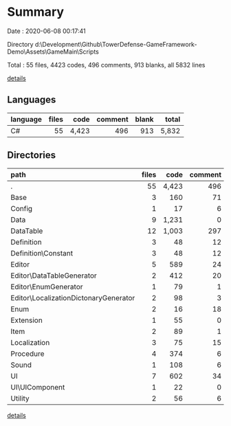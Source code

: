 # Summary

Date : 2020-06-08 00:17:41

Directory d:\Development\Github\TowerDefense-GameFramework-Demo\Assets\GameMain\Scripts

Total : 55 files,  4423 codes, 496 comments, 913 blanks, all 5832 lines

[details](details.md)

## Languages
| language | files | code | comment | blank | total |
| :--- | ---: | ---: | ---: | ---: | ---: |
| C# | 55 | 4,423 | 496 | 913 | 5,832 |

## Directories
| path | files | code | comment | blank | total |
| :--- | ---: | ---: | ---: | ---: | ---: |
| . | 55 | 4,423 | 496 | 913 | 5,832 |
| Base | 3 | 160 | 71 | 29 | 260 |
| Config | 1 | 17 | 6 | 4 | 27 |
| Data | 9 | 1,231 | 0 | 266 | 1,497 |
| DataTable | 12 | 1,003 | 297 | 156 | 1,456 |
| Definition | 3 | 48 | 12 | 6 | 66 |
| Definition\Constant | 3 | 48 | 12 | 6 | 66 |
| Editor | 5 | 589 | 24 | 109 | 722 |
| Editor\DataTableGenerator | 2 | 412 | 20 | 64 | 496 |
| Editor\EnumGenerator | 1 | 79 | 1 | 17 | 97 |
| Editor\LocalizationDictonaryGenerator | 2 | 98 | 3 | 28 | 129 |
| Enum | 2 | 16 | 18 | 4 | 38 |
| Extension | 1 | 55 | 0 | 10 | 65 |
| Item | 2 | 89 | 1 | 29 | 119 |
| Localization | 3 | 75 | 15 | 17 | 107 |
| Procedure | 4 | 374 | 6 | 100 | 480 |
| Sound | 1 | 108 | 6 | 24 | 138 |
| UI | 7 | 602 | 34 | 144 | 780 |
| UI\UIComponent | 1 | 22 | 0 | 5 | 27 |
| Utility | 2 | 56 | 6 | 15 | 77 |

[details](details.md)